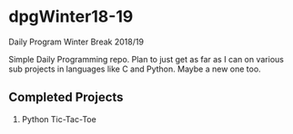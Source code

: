 # dpgWinter18-19
Daily Program Winter Break 2018/19

Simple Daily Programming repo. Plan to just get as far as I can on various sub projects in languages like C and Python. Maybe a new one too.

## Completed Projects
1. Python Tic-Tac-Toe